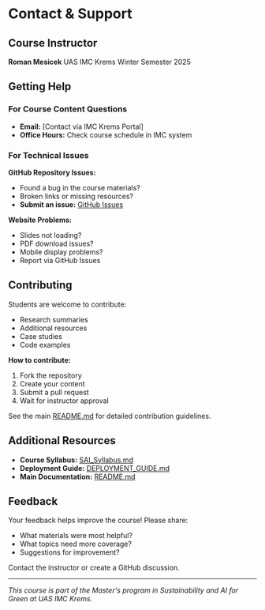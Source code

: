 <!-- description: Contact information and support resources for the course. -->

# Contact & Support

## Course Instructor

**Roman Mesicek**
UAS IMC Krems
Winter Semester 2025

## Getting Help

### For Course Content Questions
- **Email:** [Contact via IMC Krems Portal]
- **Office Hours:** Check course schedule in IMC system

### For Technical Issues

**GitHub Repository Issues:**
- Found a bug in the course materials?
- Broken links or missing resources?
- **Submit an issue:** [GitHub Issues](https://github.com/your-username/rai-sai25/issues)

**Website Problems:**
- Slides not loading?
- PDF download issues?
- Mobile display problems?
- Report via GitHub Issues

## Contributing

Students are welcome to contribute:
- Research summaries
- Additional resources
- Case studies
- Code examples

**How to contribute:**
1. Fork the repository
2. Create your content
3. Submit a pull request
4. Wait for instructor approval

See the main [README.md](../README.md) for detailed contribution guidelines.

## Additional Resources

- **Course Syllabus:** [SAI_Syllabus.md](../SAI_Syllabus.md)
- **Deployment Guide:** [DEPLOYMENT_GUIDE.md](../DEPLOYMENT_GUIDE.md)
- **Main Documentation:** [README.md](../README.md)

## Feedback

Your feedback helps improve the course! Please share:
- What materials were most helpful?
- What topics need more coverage?
- Suggestions for improvement?

Contact the instructor or create a GitHub discussion.

---

*This course is part of the Master's program in Sustainability and AI for Green at UAS IMC Krems.*
